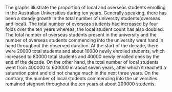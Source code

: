 The graphs illustrate the proportion of local and overseas students enrolling in the Australian Universities during ten years.
Generally speaking, there has been a steady growth in the total number of university students(overseas and local). The total number of overseas students had increased by four folds over the ten years whereas, the local student count has also doubled.
The total number of overseas students present in the university and the number of overseas students commencing into the university went hand in hand throughout the observed duration. At the start of the decade, there were 20000 total students and about 10000 newly enrolled students, which increased to 80000 total students and 40000 newly enrolled ones by the end of the decade.
On the other hand, the total number of local students went from 400000 to 600000 in about seven years, after which it reached a saturation point and did not change much in the next three years. On the contrary, the number of local students commencing into the universities remained stagnant throughout the ten years at about 200000 students.